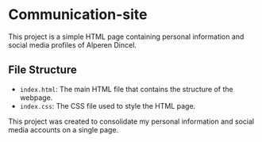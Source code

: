 # Communication-site

This project is a simple HTML page containing personal information and social media profiles of Alperen Dincel.

## File Structure

- `index.html`: The main HTML file that contains the structure of the webpage.
- `index.css`: The CSS file used to style the HTML page.

This project was created to consolidate my personal information and social media accounts on a single page.
